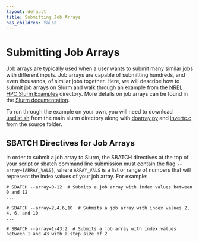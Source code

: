 ```yaml
---
layout: default
title: Submitting Job Arrays
has_children: false
---
```

# Submitting Job Arrays
Job arrays are typically used when a user wants to submit many similar jobs with different inputs. Job arrays are capable of submitting hundreds, and even thousands, of similar jobs together. Here, we will describe how to submit job arrays on Slurm and walk through an example from the [NREL HPC Slurm Examples](https://github.com/NREL/HPC/tree/master/slurm) directory. More details on job arrays can be found in the [Slurm documentation](https://slurm.schedmd.com/job_array.html).

To run through the example on your own, you will need to download [uselist.sh](https://github.com/NREL/HPC/blob/master/slurm/uselist.sh) from the main slurm directory along with [doarray.py](https://github.com/NREL/HPC/blob/master/slurm/source/doarray.py) and [invertc.c](https://github.com/NREL/HPC/blob/master/slurm/source/invertc.c) from the source folder.

## SBATCH Directives for Job Arrays
In order to submit a job array to Slurm, the SBATCH directives at the top of your script or sbatch command line submission must contain the flag `--array={ARRAY_VALS}`, where `ARRAY_VALS` is a list or range of numbers that will represent the index values of your job array. For example:
```
# SBATCH --array=0-12  # Submits a job array with index values between 0 and 12
...

# SBATCH --array=2,4,6,10  # Submits a job array with index values 2, 4, 6, and 10
...

# SBATCH --array=1-43:2  # Submits a job array with index values between 1 and 43 with a step size of 2

```
